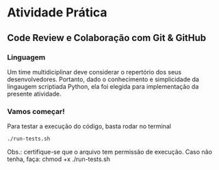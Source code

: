 # Atividade Prática

## Code Review e Colaboração com Git & GitHub

### Linguagem

Um time multidiciplinar deve considerar o repertório dos seus desenvolvedores. Portanto, dado o conhecimento e simplicidade da lingaugem scriptiada Python, ela foi elegida para implementação da presente atividade.

### Vamos começar!

Para testar a execução do código, basta rodar no terminal

```bash
./run-tests.sh
```

Obs.: certifique-se que o arquivo tem permissão de execução. Caso não tenha, faça: chmod +x ./run-tests.sh
